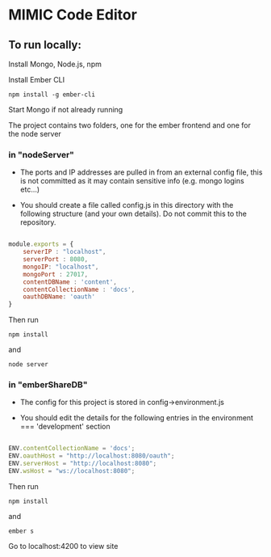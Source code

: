 # MIMIC Code Editor 

## To run locally:

Install Mongo, Node.js, npm

Install Ember CLI
```
npm install -g ember-cli
```
Start Mongo if not already running

The project contains two folders, one for the ember frontend and one for the node server

### in "nodeServer"

* The ports and IP addresses are pulled in from an external config file, this is not committed as it may contain sensitive info (e.g. mongo logins etc...)

* You should create a file called config.js in this directory with the following structure (and your own details). Do not commit this to the repository. 

```javascript

module.exports = {
    serverIP : "localhost",
    serverPort : 8080,
    mongoIP: "localhost",
    mongoPort : 27017,
    contentDBName : 'content',
    contentCollectionName : 'docs',
    oauthDBName: 'oauth'
}

```

Then run 
```
npm install 
```
and 
```
node server
```

### in "emberShareDB"

* The config for this project is stored in config->environment.js

* You should edit the details for the following entries in the environment === 'development' section

```javascript

ENV.contentCollectionName = 'docs';
ENV.oauthHost = "http://localhost:8080/oauth";
ENV.serverHost = "http://localhost:8080";
ENV.wsHost = "ws://localhost:8080";
```

Then run 
```
npm install
```

and 
```
ember s
```

Go to localhost:4200 to view site


